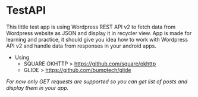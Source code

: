 # TestAPI

This little test app is using Wordpress REST API v2 to fetch data from Wordpress website as JSON and display it in recycler view. App is made for learning and practice, it should give you idea how to work with Wordpress API v2 and handle data from responses in your android apps.

* Using 
  * SQUARE OKHTTP > https://github.com/square/okhttp
  * GLIDE > https://github.com/bumptech/glide

*For now only GET requests are supported so you can get list of posts and display them in your app.*
  
  
